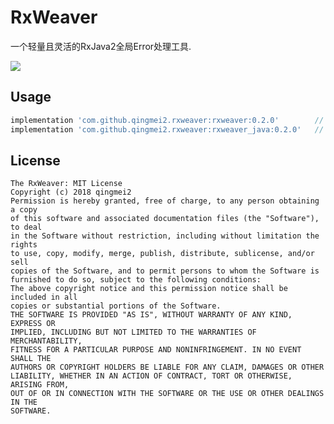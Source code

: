 # RxWeaver

一个轻量且灵活的RxJava2全局Error处理工具.

<a href='https://bintray.com/mq2553299/maven/rxweaver/_latestVersion'><img src='https://api.bintray.com/packages/mq2553299/maven/rxweaver/images/download.svg'></a>

## Usage

```groovy
implementation 'com.github.qingmei2.rxweaver:rxweaver:0.2.0'        // kotlin版本
implementation 'com.github.qingmei2.rxweaver:rxweaver_java:0.2.0'   // Java版本
```

## License
    The RxWeaver: MIT License
    Copyright (c) 2018 qingmei2
    Permission is hereby granted, free of charge, to any person obtaining a copy
    of this software and associated documentation files (the "Software"), to deal
    in the Software without restriction, including without limitation the rights
    to use, copy, modify, merge, publish, distribute, sublicense, and/or sell
    copies of the Software, and to permit persons to whom the Software is
    furnished to do so, subject to the following conditions:
    The above copyright notice and this permission notice shall be included in all
    copies or substantial portions of the Software.
    THE SOFTWARE IS PROVIDED "AS IS", WITHOUT WARRANTY OF ANY KIND, EXPRESS OR
    IMPLIED, INCLUDING BUT NOT LIMITED TO THE WARRANTIES OF MERCHANTABILITY,
    FITNESS FOR A PARTICULAR PURPOSE AND NONINFRINGEMENT. IN NO EVENT SHALL THE
    AUTHORS OR COPYRIGHT HOLDERS BE LIABLE FOR ANY CLAIM, DAMAGES OR OTHER
    LIABILITY, WHETHER IN AN ACTION OF CONTRACT, TORT OR OTHERWISE, ARISING FROM,
    OUT OF OR IN CONNECTION WITH THE SOFTWARE OR THE USE OR OTHER DEALINGS IN THE
    SOFTWARE.